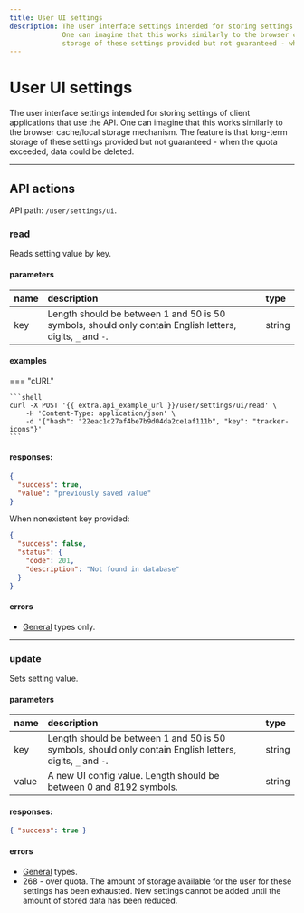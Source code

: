 ```yaml
---
title: User UI settings
description: The user interface settings intended for storing settings of client applications that use the API. 
             One can imagine that this works similarly to the browser cache/local storage mechanism. The feature is that long-term 
             storage of these settings provided but not guaranteed - when the quota exceeded, data could be deleted. 
---
```


# User UI settings

The user interface settings intended for storing settings of client applications that use the API. 
One can imagine that this works similarly to the browser cache/local storage mechanism. The feature is that long-term 
storage of these settings provided but not guaranteed - when the quota exceeded, data could be deleted.

<hr>

## API actions

API path: `/user/settings/ui`.

### read

Reads setting value by key.

#### parameters

| name | description | type |
| :----- | :-----  | :----- |
| key | Length should be between 1 and 50 is 50 symbols, should only contain English letters, digits, `_` and `-`. | string |

#### examples

=== "cURL"

    ```shell
    curl -X POST '{{ extra.api_example_url }}/user/settings/ui/read' \
        -H 'Content-Type: application/json' \ 
        -d '{"hash": "22eac1c27af4be7b9d04da2ce1af111b", "key": "tracker-icons"}'
    ```

#### responses:

```json
{
  "success": true,
  "value": "previously saved value"
}
```

When nonexistent key provided:

```json
{
  "success": false,
  "status": {
    "code": 201,
    "description": "Not found in database"
  }
}
```

#### errors

* [General](../../../../getting-started.md#error-codes) types only.

<hr>

### update

Sets setting value.

#### parameters

| name | description | type |
| :----- | :-----  | :----- |
| key | Length should be between 1 and 50 is 50 symbols, should only contain English letters, digits, `_` and `-`. | string |
| value | A new UI config value. Length should be between 0 and 8192 symbols. | string |

#### responses:

```json
{ "success": true }
```

#### errors

* [General](../../../../getting-started.md#error-codes) types.
* 268 - over quota. The amount of storage available for the user for these settings has been exhausted. New settings 
cannot be added until the amount of stored data has been reduced.
